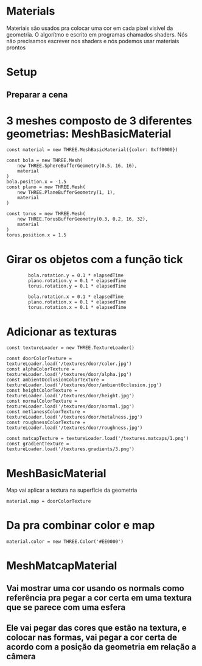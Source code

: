 # Materials

Materiais são usados pra colocar uma cor em cada pixel visível da geometria. O algorítmo e escrito em programas chamados shaders. Nós não precisamos escrever nos shaders e nós podemos usar materiais prontos

# Setup
## Preparar a cena

# 3 meshes composto de 3 diferentes geometrias: MeshBasicMaterial


```
const material = new THREE.MeshBasicMaterial({color: 0xff0000})

const bola = new THREE.Mesh(
    new THREE.SphereBufferGeometry(0.5, 16, 16),
    material
)
bola.position.x = -1.5
const plano = new THREE.Mesh(
    new THREE.PlaneBufferGeometry(1, 1),
    material
)

const torus = new THREE.Mesh(
    new THREE.TorusBufferGeometry(0.3, 0.2, 16, 32),
    material
)
torus.position.x = 1.5
```

# Girar os objetos com a função tick

```
        bola.rotation.y = 0.1 * elapsedTime
        plano.rotation.y = 0.1 * elapsedTime
        torus.rotation.y = 0.1 * elapsedTime

        bola.rotation.x = 0.1 * elapsedTime
        plano.rotation.x = 0.1 * elapsedTime
        torus.rotation.x = 0.1 * elapsedTime
```

# Adicionar as texturas

```
const textureLoader = new THREE.TextureLoader()

const doorColorTexture = textureLoader.load('/textures/door/color.jpg')
const alphaColorTexture = textureLoader.load('/textures/door/alpha.jpg')
const ambientOcclusionColorTexture = textureLoader.load('/textures/door/ambientOcclusion.jpg')
const heightColorTexture = textureLoader.load('/textures/door/height.jpg')
const normalColorTexture = textureLoader.load('/textures/door/normal.jpg')
const metlanessColorTexture = textureLoader.load('/textures/door/metalness.jpg')
const roughnessColorTexture = textureLoader.load('/textures/door/roughness.jpg')

const matcapTexture = textureLoader.load('/textures.matcaps/1.png')
const gradientTexture = textureLoader.load('/textures.gradients/3.png')
```

# MeshBasicMaterial
Map vai aplicar a textura na superfície da geometria
```
material.map = doorColorTexture
```
# Da pra combinar color e map
```
material.color = new THREE.Color('#EE0000')
```


# MeshMatcapMaterial

## Vai mostrar uma cor usando os normals como referência pra pegar a cor certa em uma textura que se parece com uma esfera
## Ele vai pegar das cores que estão na textura, e colocar nas formas, vai pegar a cor certa de acordo com a posição da geometria em relação a câmera


